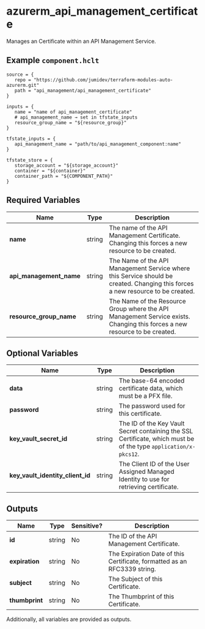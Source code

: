 # azurerm_api_management_certificate

Manages an Certificate within an API Management Service.

## Example `component.hclt`

```hcl
source = {
   repo = "https://github.com/jumidev/terraform-modules-auto-azurerm.git"   
   path = "api_management/api_management_certificate"   
}

inputs = {
   name = "name of api_management_certificate"   
   # api_management_name → set in tfstate_inputs
   resource_group_name = "${resource_group}"   
}

tfstate_inputs = {
   api_management_name = "path/to/api_management_component:name"   
}

tfstate_store = {
   storage_account = "${storage_account}"   
   container = "${container}"   
   container_path = "${COMPONENT_PATH}"   
}

```

## Required Variables

| Name | Type |  Description |
| ---- | --------- |  ----------- |
| **name** | string |  The name of the API Management Certificate. Changing this forces a new resource to be created. | 
| **api_management_name** | string |  The Name of the API Management Service where this Service should be created. Changing this forces a new resource to be created. | 
| **resource_group_name** | string |  The Name of the Resource Group where the API Management Service exists. Changing this forces a new resource to be created. | 

## Optional Variables

| Name | Type |  Description |
| ---- | --------- |  ----------- |
| **data** | string |  The base-64 encoded certificate data, which must be a PFX file. | 
| **password** | string |  The password used for this certificate. | 
| **key_vault_secret_id** | string |  The ID of the Key Vault Secret containing the SSL Certificate, which must be of the type `application/x-pkcs12`. | 
| **key_vault_identity_client_id** | string |  The Client ID of the User Assigned Managed Identity to use for retrieving certificate. | 



## Outputs

| Name | Type | Sensitive? | Description |
| ---- | ---- | --------- | --------- |
| **id** | string | No  | The ID of the API Management Certificate. | 
| **expiration** | string | No  | The Expiration Date of this Certificate, formatted as an RFC3339 string. | 
| **subject** | string | No  | The Subject of this Certificate. | 
| **thumbprint** | string | No  | The Thumbprint of this Certificate. | 

Additionally, all variables are provided as outputs.
